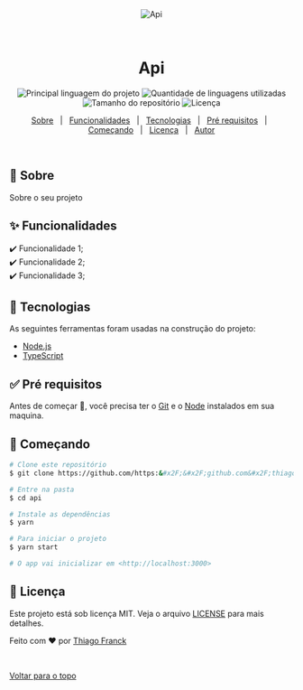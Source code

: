 <div align="center" id="top"> 
  <img src="./.github/app.gif" alt="Api" />

  &#xa0;

  <!-- <a href="https://api.netlify.com">Demo</a> -->
</div>

<h1 align="center">Api</h1>

<p align="center">
  <img alt="Principal linguagem do projeto" src="https://img.shields.io/github/languages/top/https:&#x2F;&#x2F;github.com&#x2F;thiagofranck/api?color=56BEB8">

  <img alt="Quantidade de linguagens utilizadas" src="https://img.shields.io/github/languages/count/https:&#x2F;&#x2F;github.com&#x2F;thiagofranck/api?color=56BEB8">

  <img alt="Tamanho do repositório" src="https://img.shields.io/github/repo-size/https:&#x2F;&#x2F;github.com&#x2F;thiagofranck/api?color=56BEB8">

  <img alt="Licença" src="https://img.shields.io/github/license/https:&#x2F;&#x2F;github.com&#x2F;thiagofranck/api?color=56BEB8">

  <!-- <img alt="Github issues" src="https://img.shields.io/github/issues/https:&#x2F;&#x2F;github.com&#x2F;thiagofranck/api?color=56BEB8" /> -->

  <!-- <img alt="Github forks" src="https://img.shields.io/github/forks/https:&#x2F;&#x2F;github.com&#x2F;thiagofranck/api?color=56BEB8" /> -->

  <!-- <img alt="Github stars" src="https://img.shields.io/github/stars/https:&#x2F;&#x2F;github.com&#x2F;thiagofranck/api?color=56BEB8" /> -->
</p>

<!-- Status -->

<!-- <h4 align="center"> 
	🚧  Api 🚀 Em construção...  🚧
</h4> 

<hr> -->

<p align="center">
  <a href="#dart-sobre">Sobre</a> &#xa0; | &#xa0; 
  <a href="#sparkles-funcionalidades">Funcionalidades</a> &#xa0; | &#xa0;
  <a href="#rocket-tecnologias">Tecnologias</a> &#xa0; | &#xa0;
  <a href="#white_check_mark-pré-requisitos">Pré requisitos</a> &#xa0; | &#xa0;
  <a href="#checkered_flag-começando">Começando</a> &#xa0; | &#xa0;
  <a href="#memo-licença">Licença</a> &#xa0; | &#xa0;
  <a href="https://github.com/https:&#x2F;&#x2F;github.com&#x2F;thiagofranck" target="_blank">Autor</a>
</p>

<br>

## :dart: Sobre ##

Sobre o seu projeto

## :sparkles: Funcionalidades ##

:heavy_check_mark: Funcionalidade 1;\
:heavy_check_mark: Funcionalidade 2;\
:heavy_check_mark: Funcionalidade 3;

## :rocket: Tecnologias ##

As seguintes ferramentas foram usadas na construção do projeto:

- [Node.js](https://nodejs.org/en/)
- [TypeScript](https://www.typescriptlang.org/)

## :white_check_mark: Pré requisitos ##

Antes de começar :checkered_flag:, você precisa ter o [Git](https://git-scm.com) e o [Node](https://nodejs.org/en/) instalados em sua maquina.

## :checkered_flag: Começando ##

```bash
# Clone este repositório
$ git clone https://github.com/https:&#x2F;&#x2F;github.com&#x2F;thiagofranck/api

# Entre na pasta
$ cd api

# Instale as dependências
$ yarn

# Para iniciar o projeto
$ yarn start

# O app vai inicializar em <http://localhost:3000>
```

## :memo: Licença ##

Este projeto está sob licença MIT. Veja o arquivo [LICENSE](LICENSE.md) para mais detalhes.


Feito com :heart: por <a href="https://github.com/https:&#x2F;&#x2F;github.com&#x2F;thiagofranck" target="_blank">Thiago Franck</a>

&#xa0;

<a href="#top">Voltar para o topo</a>
